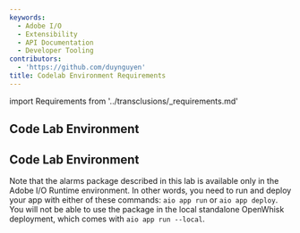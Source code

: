 ```yaml
---
keywords:
  - Adobe I/O
  - Extensibility
  - API Documentation
  - Developer Tooling
contributors:
  - 'https://github.com/duynguyen'
title: Codelab Environment Requirements
---
```


import Requirements from '../transclusions/_requirements.md'

<Requirements/>

## Code Lab Environment
## Code Lab Environment

Note that the alarms package described in this lab is available only in the Adobe I/O Runtime environment. In other words, you need to run and deploy your app with either of these commands: `aio app run` or `aio app deploy`. You will not be able to use the package in the local standalone OpenWhisk deployment, which comes with `aio app run --local`.  
